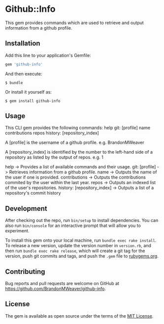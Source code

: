# Github::Info

This gem provides commands which are used to retrieve and output information from a github profile.

## Installation

Add this line to your application's Gemfile:

```ruby
gem 'github-info'
```

And then execute:

    $ bundle

Or install it yourself as:

    $ gem install github-info

## Usage

This CLI gem provides the following commands:
  help
  git: [profile]
    name
    contributions
    repos
    history: [repository_index]

A [profile] is the username of a github profile.
      e.g. BrandonMWeaver

A [repository_index] is identified by the number to the left-hand side of a repository as listed by the output of repos.
      e.g. 1

help -> Provides a list of available commands and their usage.
git: [profile] -> Retrieves information from a github profile.
  name -> Outputs the name of the user if one is provided.
  contributions -> Outputs the contributions commited by the user within the last year.
  repos -> Outputs an indexed list of the user's repositories.
  history: [repository_index] -> Outputs a list of a repository's commit history

## Development

After checking out the repo, run `bin/setup` to install dependencies. You can also run `bin/console` for an interactive prompt that will allow you to experiment.

To install this gem onto your local machine, run `bundle exec rake install`. To release a new version, update the version number in `version.rb`, and then run `bundle exec rake release`, which will create a git tag for the version, push git commits and tags, and push the `.gem` file to [rubygems.org](https://rubygems.org).

## Contributing

Bug reports and pull requests are welcome on GitHub at https://github.com/BrandonMWeaver/github-info.

## License

The gem is available as open source under the terms of the [MIT License](https://opensource.org/licenses/MIT).

